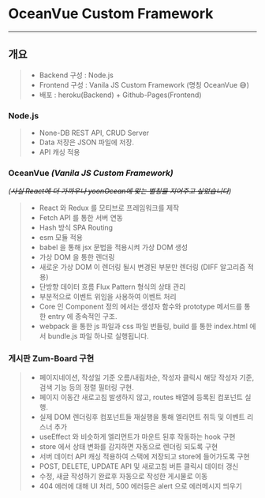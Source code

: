 # OceanVue Custom Framework

---

## 개요

> - Backend 구성 : Node.js
> - Frontend 구성 : Vanila JS Custom Framework (명칭 OceanVue 😅)
> - 배포 : heroku(Backend) + Github-Pages(Frontend)

### Node.js

> - None-DB REST API, CRUD Server
> - Data 저장은 JSON 파일에 저장.
> - API 캐싱 적용

### OceanVue _(Vanila JS Custom Framework)_

_(~~사실 React에 더 가까우나 yoonOcean에 맞는 별칭을 지어주고 싶었습니다~~)_

> - React 와 Redux 를 모티브로 프레임워크를 제작
> - Fetch API 를 통한 서버 연동
> - Hash 방식 SPA Routing
> - esm 모듈 적용
> - babel 을 통해 jsx 문법을 적용시켜 가상 DOM 생성
> - 가상 DOM 을 통한 렌더링
> - 새로운 가상 DOM 이 렌더링 될시 변경된 부분만 렌더링 (DIFF 알고리즘 적용)
> - 단방향 데이터 흐름 Flux Pattern 형식의 상태 관리
> - 부분적으로 이벤트 위임을 사용하여 이벤트 처리
> - Core 인 Component 정의 에서는 생성자 함수와 prototype 메서드를 통한 entry 에 종속적인 구조.
> - webpack 을 통한 js 파일과 css 파일 번들링, build 를 통한 index.html 에서 bundle.js 파일 하나로 실행됩니다.

### 게시판 Zum-Board 구현

> - 페이지네이션, 작성일 기준 오름/내림차순, 작성자 클릭시 해당 작성자 기준, 검색 기능 등의 정렬 필터링 구현.
> - 페이지 이동간 새로고침 발생하지 않고, routes 배열에 등록된 컴포넌트 실행.
> - 실제 DOM 렌더링후 컴포넌트들 재실행을 통해 엘리먼트 취득 및 이벤트 리스너 추가
> - useEffect 와 비슷하게 엘리먼트가 마운트 된후 작동하는 hook 구현
> - store 에서 상태 변화를 감지하면 자동으로 렌더링 되도록 구현
> - 서버 데이터 API 캐싱 적용하여 스택에 저장되고 store에 들어가도록 구현
> - POST, DELETE, UPDATE API 및 새로고침 버튼 클릭시 데이터 갱신
> - 수정, 새글 작성하기 완료후 자동으로 작성한 게시물로 이동
> - 404 에러에 대해 UI 처리, 500 에러등은 alert 으로 에러메시지 띄우기

